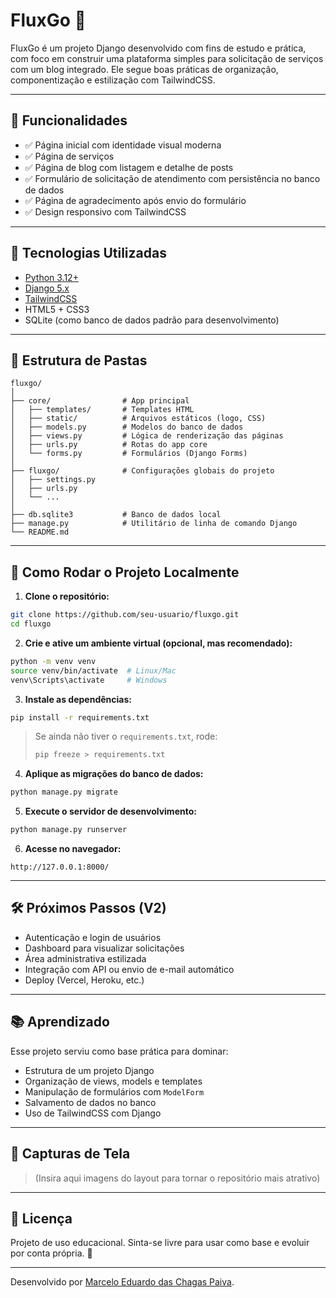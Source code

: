 # FluxGo 🚀

FluxGo é um projeto Django desenvolvido com fins de estudo e prática, com foco em construir uma plataforma simples para solicitação de serviços com um blog integrado. Ele segue boas práticas de organização, componentização e estilização com TailwindCSS.

---

## 🌟 Funcionalidades

- ✅ Página inicial com identidade visual moderna
- ✅ Página de serviços
- ✅ Página de blog com listagem e detalhe de posts
- ✅ Formulário de solicitação de atendimento com persistência no banco de dados
- ✅ Página de agradecimento após envio do formulário
- ✅ Design responsivo com TailwindCSS

---

## 🧠 Tecnologias Utilizadas

- [Python 3.12+](https://www.python.org/)
- [Django 5.x](https://www.djangoproject.com/)
- [TailwindCSS](https://tailwindcss.com/)
- HTML5 + CSS3
- SQLite (como banco de dados padrão para desenvolvimento)

---

## 📁 Estrutura de Pastas

```
fluxgo/
│
├── core/                # App principal
│   ├── templates/       # Templates HTML
│   ├── static/          # Arquivos estáticos (logo, CSS)
│   ├── models.py        # Modelos do banco de dados
│   ├── views.py         # Lógica de renderização das páginas
│   ├── urls.py          # Rotas do app core
│   └── forms.py         # Formulários (Django Forms)
│
├── fluxgo/              # Configurações globais do projeto
│   ├── settings.py
│   ├── urls.py
│   └── ...
│
├── db.sqlite3           # Banco de dados local
├── manage.py            # Utilitário de linha de comando Django
└── README.md
```

---

## 🧪 Como Rodar o Projeto Localmente

1. **Clone o repositório:**

```bash
git clone https://github.com/seu-usuario/fluxgo.git
cd fluxgo
```

2. **Crie e ative um ambiente virtual (opcional, mas recomendado):**

```bash
python -m venv venv
source venv/bin/activate  # Linux/Mac
venv\Scripts\activate     # Windows
```

3. **Instale as dependências:**

```bash
pip install -r requirements.txt
```

> Se ainda não tiver o `requirements.txt`, rode:
> ```bash
> pip freeze > requirements.txt
> ```

4. **Aplique as migrações do banco de dados:**

```bash
python manage.py migrate
```

5. **Execute o servidor de desenvolvimento:**

```bash
python manage.py runserver
```

6. **Acesse no navegador:**

```
http://127.0.0.1:8000/
```

---

## 🛠 Próximos Passos (V2)

- Autenticação e login de usuários
- Dashboard para visualizar solicitações
- Área administrativa estilizada
- Integração com API ou envio de e-mail automático
- Deploy (Vercel, Heroku, etc.)

---

## 📚 Aprendizado

Esse projeto serviu como base prática para dominar:

- Estrutura de um projeto Django
- Organização de views, models e templates
- Manipulação de formulários com `ModelForm`
- Salvamento de dados no banco
- Uso de TailwindCSS com Django

---

## 📸 Capturas de Tela

> (Insira aqui imagens do layout para tornar o repositório mais atrativo)

---

## 📄 Licença

Projeto de uso educacional. Sinta-se livre para usar como base e evoluir por conta própria. 🚀

---

Desenvolvido por [Marcelo Eduardo das Chagas Paiva](https://www.linkedin.com/in/marcelocpaiva/).
